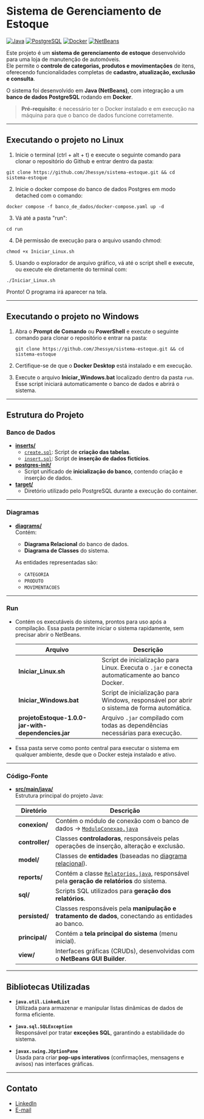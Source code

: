# Sistema de Gerenciamento de Estoque

[![Java](https://img.shields.io/badge/Java-ED8B00?style=for-the-badge&logo=openjdk&logoColor=white)](https://www.java.com/)
[![PostgreSQL](https://img.shields.io/badge/PostgreSQL-316192?style=for-the-badge&logo=postgresql&logoColor=white)](https://www.postgresql.org/)
[![Docker](https://img.shields.io/badge/Docker-2496ED?style=for-the-badge&logo=docker&logoColor=white)](https://www.docker.com/)
[![NetBeans](https://img.shields.io/badge/NetBeans-1B6AC6?style=for-the-badge&logo=apache-netbeans-ide&logoColor=white)](https://netbeans.apache.org/)

Este projeto é um **sistema de gerenciamento de estoque** desenvolvido para uma loja de manutenção de automóveis.  
Ele permite o **controle de categorias, produtos e movimentações** de itens, oferecendo funcionalidades completas de **cadastro, atualização, exclusão e consulta**.  

O sistema foi desenvolvido em **Java (NetBeans)**, com integração a um **banco de dados PostgreSQL** rodando em **Docker**.

> **Pré-requisito**: é necessário ter o Docker instalado e em execução na máquina para que o banco de dados funcione corretamente.

---

## Executando o projeto no Linux

1. Inicie o terminal (ctrl + alt + t) e execute o seguinte comando para clonar o repositório do Github e entrar dentro da pasta: 
```
git clone https://github.com/Jhessye/sistema-estoque.git && cd sistema-estoque
```
2.  Inicie o docker compose do banco de dados Postgres em modo detached com o comando:
```
docker compose -f banco_de_dados/docker-compose.yaml up -d
```
3. Vá até a pasta "run":
```
cd run
```
4. Dê permissão de execução para o arquivo usando chmod:
```
chmod +x Iniciar_Linux.sh
```
5. Usando o explorador de arquivo gráfico, vá até o script shell e execute, ou execute ele diretamente do terminal com:
```
./Iniciar_Linux.sh
```
Pronto! O programa irá aparecer na tela.

---

## Executando o projeto no Windows

1. Abra o **Prompt de Comando** ou **PowerShell** e execute o seguinte comando para clonar o repositório e entrar na pasta:

   ```
   git clone https://github.com/Jhessye/sistema-estoque.git && cd sistema-estoque
   ```

2. Certifique-se de que o **Docker Desktop** está instalado e em execução.

3. Execute o arquivo **Iniciar_Windows.bat** localizado dentro da pasta `run`.
   Esse script iniciará automaticamente o banco de dados e abrirá o sistema.

---

## Estrutura do Projeto

### Banco de Dados
- **[inserts/](banco_de_dados/Inserts)**
  - [`create.sql`](banco_de_dados/Inserts/create.sql): Script de **criação das tabelas**.
  - [`insert.sql`](banco_de_dados/Inserts/insert.sql): Script de **inserção de dados fictícios**.
- **[postgres-init/](banco_de_dados/postgres-init)**  
  - Script unificado de **inicialização do banco**, contendo criação e inserção de dados.
- **[target/](banco_de_dados/target)**  
  - Diretório utilizado pelo PostgreSQL durante a execução do container.

---

### Diagramas
- **[diagrams/](diagrams)**  
  Contém:
  - **Diagrama Relacional** do banco de dados.  
  - **Diagrama de Classes** do sistema.
  
  As entidades representadas são:
  - `CATEGORIA`
  - `PRODUTO`
  - `MOVIMENTACOES`

---

### Run

- Contém os executáveis do sistema, prontos para uso após a compilação. Essa pasta permite iniciar o sistema rapidamente, sem precisar abrir o NetBeans.

  | Arquivo                                            | Descrição                                                                                       |
  | -------------------------------------------------- | ----------------------------------------------------------------------------------------------- |
  | **Iniciar_Linux.sh**                               | Script de inicialização para Linux. Executa o `.jar` e conecta automaticamente ao banco Docker. |
  | **Iniciar_Windows.bat**                            | Script de inicialização para Windows, responsável por abrir o sistema de forma automática.      |
  | **projetoEstoque-1.0.0-jar-with-dependencies.jar** | Arquivo `.jar` compilado com todas as dependências necessárias para execução.                   |

- Essa pasta serve como ponto central para executar o sistema em qualquer ambiente, desde que o Docker esteja instalado e ativo.
---

### Código-Fonte
- **[src/main/java/](src/main/java)**  
  Estrutura principal do projeto Java:

  | Diretório | Descrição |
  |------------|------------|
  | **conexion/** | Contém o módulo de conexão com o banco de dados → [`ModuloConexao.java`](src/main/java/conexion/ModuloConexao.java) |
  | **controller/** | Classes **controladoras**, responsáveis pelas operações de inserção, alteração e exclusão. |
  | **model/** | Classes de **entidades** (baseadas no [diagrama relacional](diagrams/DIAGRAMA_RELACIONAL_PEDIDOS.pdf)). |
  | **reports/** | Contém a classe [`Relatorios.java`](src/main/java/reports/Relatorios.java), responsável pela **geração de relatórios** do sistema. |
  | **sql/** | Scripts SQL utilizados para **geração dos relatórios**. |
  | **persisted/** | Classes responsáveis pela **manipulação e tratamento de dados**, conectando as entidades ao banco. |
  | **principal/** | Contém a **tela principal do sistema** (menu inicial). |
  | **view/** | Interfaces gráficas (CRUDs), desenvolvidas com o **NetBeans GUI Builder**. |

---

## Bibliotecas Utilizadas

- **`java.util.LinkedList`**  
  Utilizada para armazenar e manipular listas dinâmicas de dados de forma eficiente.
  
- **`java.sql.SQLException`**  
  Responsável por tratar **exceções SQL**, garantindo a estabilidade do sistema.
  
- **`javax.swing.JOptionPane`**  
  Usada para criar **pop-ups interativos** (confirmações, mensagens e avisos) nas interfaces gráficas.

---

## Contato

- [LinkedIn](https://www.linkedin.com/in/jhessye-lorrayne-924733243/)  
- [E-mail](mailto:ljhessye@gmail.com)








